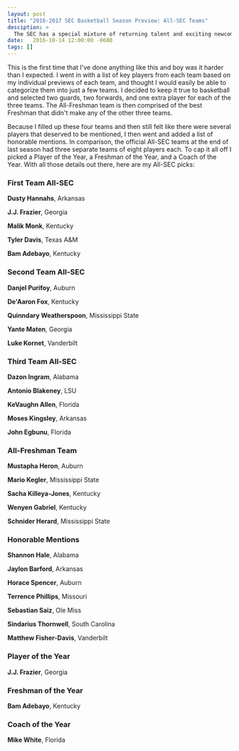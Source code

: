 ```yaml
---
layout: post
title: "2016-2017 SEC Basketball Season Preview: All-SEC Teams"
desciption: >
  The SEC has a special mixture of returning talent and exciting newcomers, which makes deciding All-SEC teams quite the challenge.
date:   2016-10-14 12:00:00 -0600
tags: []
---
```

This is the first time that I've done anything like this and boy was it harder than I expected. I went in with a list of key players from each team based on my individual previews of each team, and thought I would easily be able to categorize them into just a few teams. I decided to keep it true to basketball and selected two guards, two forwards, and one extra player for each of the three teams. The All-Freshman team is then comprised of the best Freshman that didn't make any of the other three teams.

Because I filled up these four teams and then still felt like there were several players that deserved to be mentioned, I then went and added a list of honorable mentions. In comparison, the official All-SEC teams at the end of last season had three separate teams of eight players each. To cap it all off I picked a Player of the Year, a Freshman of the Year, and a Coach of the Year. With all those details out there, here are my All-SEC picks:


### First Team All-SEC

**Dusty Hannahs**, Arkansas

**J.J. Frazier**, Georgia

**Malik Monk**, Kentucky

**Tyler Davis**, Texas A&M

**Bam Adebayo**, Kentucky


### Second Team All-SEC

**Danjel Purifoy**, Auburn

**De'Aaron Fox**, Kentucky

**Quinndary Weatherspoon**, Mississippi State

**Yante Maten**, Georgia

**Luke Kornet**, Vanderbilt


### Third Team All-SEC

**Dazon Ingram**, Alabama

**Antonio Blakeney**, LSU

**KeVaughn Allen**, Florida

**Moses Kingsley**, Arkansas

**John Egbunu**, Florida


### All-Freshman Team

**Mustapha Heron**, Auburn

**Mario Kegler**, Mississippi State

**Sacha Killeya-Jones**, Kentucky

**Wenyen Gabriel**, Kentucky

**Schnider Herard**, Mississippi State


### Honorable Mentions

**Shannon Hale**, Alabama

**Jaylon Barford**, Arkansas

**Horace Spencer**, Auburn

**Terrence Phillips**, Missouri

**Sebastian Saiz**, Ole Miss

**Sindarius Thornwell**, South Carolina

**Matthew Fisher-Davis**, Vanderbilt


### Player of the Year

**J.J. Frazier**, Georgia


### Freshman of the Year

**Bam Adebayo**, Kentucky


### Coach of the Year

**Mike White**, Florida
